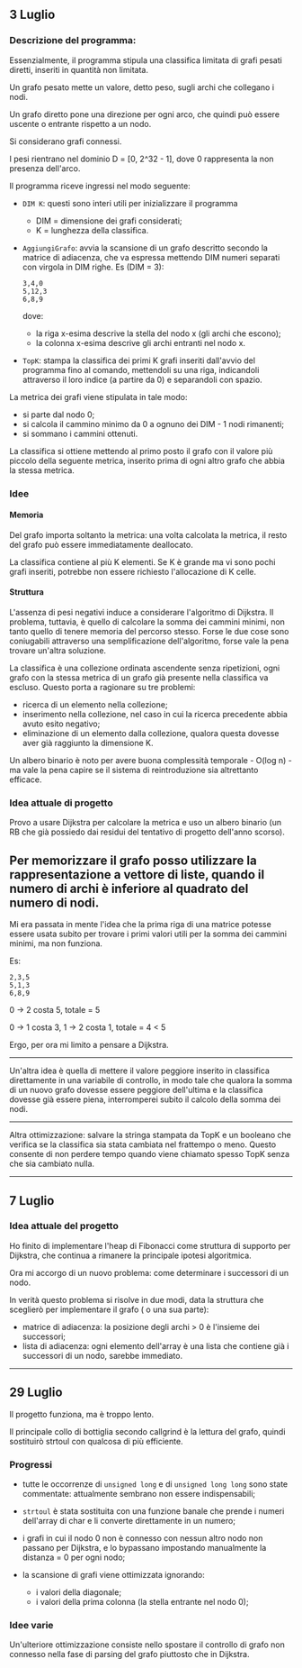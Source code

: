 ## 3 Luglio

### Descrizione del programma:

Essenzialmente, il programma stipula una classifica limitata di grafi pesati diretti, inseriti in quantità
non limitata.

Un grafo pesato mette un valore, detto peso, sugli archi che collegano i nodi.

Un grafo diretto pone una direzione per ogni arco, che quindi può essere uscente o entrante rispetto a un 
nodo.

Si considerano grafi connessi.

I pesi rientrano nel dominio D = [0, 2^32 - 1], dove 0 rappresenta la non presenza dell'arco.

Il programma riceve ingressi nel modo seguente:

- `DIM K`: questi sono interi utili per inizializzare il programma
  - DIM = dimensione dei grafi considerati;
  - K = lunghezza della classifica.
- `AggiungiGrafo`: avvia la scansione di un grafo descritto secondo la matrice di adiacenza, che va espressa mettendo
  DIM numeri separati con virgola in DIM righe. Es (DIM = 3):

      3,4,0
      5,12,3
      6,8,9

  dove:
  - la riga x-esima descrive la stella del nodo x (gli archi che escono);
  - la colonna x-esima descrive gli archi entranti nel nodo x.

- `TopK`: stampa la classifica dei primi K grafi inseriti dall'avvio del programma fino al comando, mettendoli su una
  riga, indicandoli attraverso il loro indice (a partire da 0) e separandoli con spazio.

La metrica dei grafi viene stipulata in tale modo:

- si parte dal nodo 0;
- si calcola il cammino minimo da 0 a ognuno dei DIM - 1 nodi rimanenti;
- si sommano i cammini ottenuti.

La classifica si ottiene mettendo al primo posto il grafo con il valore più piccolo della seguente metrica,
inserito prima di ogni altro grafo che abbia la stessa metrica.

### Idee

#### Memoria

Del grafo importa soltanto la metrica: una volta calcolata la metrica, il resto del grafo può
essere immediatamente deallocato.

La classifica contiene al più K elementi. Se K è grande ma vi sono pochi grafi inseriti, potrebbe non
essere richiesto l'allocazione di K celle.

#### Struttura

L'assenza di pesi negativi induce a considerare l'algoritmo di Dijkstra. Il problema, tuttavia, è quello
di calcolare la somma dei cammini minimi, non tanto quello di tenere memoria del percorso stesso.
Forse le due cose sono coniugabili attraverso una semplificazione dell'algoritmo, forse vale la pena trovare
un'altra soluzione.

La classifica è una collezione ordinata ascendente senza ripetizioni, ogni grafo con la stessa metrica di
un grafo già presente nella classifica va escluso. Questo porta a ragionare su tre problemi:

- ricerca di un elemento nella collezione;
- inserimento nella collezione, nel caso in cui la ricerca precedente abbia avuto esito negativo;
- eliminazione di un elemento dalla collezione, qualora questa dovesse aver già raggiunto la dimensione K.

Un albero binario è noto per avere buona complessità temporale - O(log n) - ma vale la pena capire se il sistema di
reintroduzione sia altrettanto efficace.

### Idea attuale di progetto

Provo a usare Dijkstra per calcolare la metrica e uso un albero binario (un RB che già possiedo dai residui del
tentativo di progetto dell'anno scorso).

Per memorizzare il grafo posso utilizzare la rappresentazione a vettore di liste, quando il numero di archi è inferiore
al quadrato del numero di nodi.
---
Mi era passata in mente l'idea che la prima riga di una matrice potesse essere usata subito per trovare i primi valori
utili per la somma dei cammini minimi, ma non funziona.

Es:

    2,3,5
    5,1,3
    6,8,9

0 -> 2 costa 5, totale = 5

0 -> 1 costa 3, 1 -> 2 costa 1, totale = 4 < 5

Ergo, per ora mi limito a pensare a Dijkstra.

---

Un'altra idea è quella di mettere il valore peggiore inserito in classifica direttamente in una variabile di controllo,
in modo tale che qualora la somma di un nuovo grafo dovesse essere peggiore dell'ultima e la classifica dovesse già
essere piena, interromperei subito il calcolo della somma dei nodi.

---

Altra ottimizzazione: salvare la stringa stampata da TopK e un booleano che verifica se la classifica sia stata cambiata
nel frattempo o meno. Questo consente di non perdere tempo quando viene chiamato spesso TopK senza che sia cambiato
nulla.

---

## 7 Luglio

### Idea attuale del progetto

Ho finito di implementare l'heap di Fibonacci come struttura di supporto per Dijkstra, che continua a rimanere la
principale ipotesi algoritmica.

Ora mi accorgo di un nuovo problema: come determinare i successori di un nodo.

In verità questo problema si risolve in due modi, data la struttura che sceglierò per implementare il grafo ( o una sua
parte):

- matrice di adiacenza: la posizione degli archi > 0 è l'insieme dei successori;
- lista di adiacenza: ogni elemento dell'array è una lista che contiene già i successori di un nodo, sarebbe immediato.

---

## 29 Luglio

Il progetto funziona, ma è troppo lento.

Il principale collo di bottiglia secondo callgrind è la lettura del grafo, quindi sostituirò strtoul con qualcosa di più
efficiente.

### Progressi

- tutte le occorrenze di `unsigned long` e di `unsigned long long` sono state commentate: attualmente sembrano non
  essere indispensabili;

- `strtoul` è stata sostituita con una funzione banale che prende i numeri dell'array di char e li converte direttamente
  in un numero;

- i grafi in cui il nodo 0 non è connesso con nessun altro nodo non passano per Dijkstra, e lo bypassano impostando
  manualmente la distanza = 0 per ogni nodo;

- la scansione di grafi viene ottimizzata ignorando:
  - i valori della diagonale;
  - i valori della prima colonna (la stella entrante nel nodo 0);

### Idee varie

Un'ulteriore ottimizzazione consiste nello spostare il controllo di grafo non connesso nella fase di parsing del grafo
piuttosto che in Dijkstra.